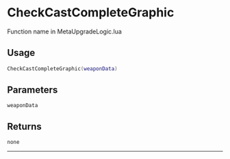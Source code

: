 # CheckCastCompleteGraphic
Function name in MetaUpgradeLogic.lua
## Usage
```lua
CheckCastCompleteGraphic(weaponData)
```
## Parameters
`weaponData`
## Returns
`none`

---
